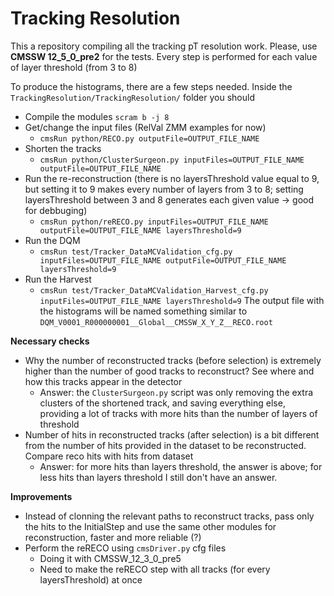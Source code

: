 # Tracking Resolution

This a repository compiling all the tracking pT resolution work. Please, use **CMSSW 12_5_0_pre2** for the tests. Every step is performed for each value of layer threshold (from 3 to 8)

To produce the histograms, there are a few steps needed. Inside the `TrackingResolution/TrackingResolution/` folder you should
  - Compile the modules `scram b -j 8`
  - Get/change the input files (RelVal ZMM examples for now)
     - `cmsRun python/RECO.py outputFile=OUTPUT_FILE_NAME`
  - Shorten the tracks
     - `cmsRun python/ClusterSurgeon.py inputFiles=OUTPUT_FILE_NAME outputFile=OUTPUT_FILE_NAME`
  - Run the re-reconstruction (there is no layersThreshold value equal to 9, but setting it to 9 makes every number of layers from 3 to 8; setting layersThreshold between 3 and 8 generates each given value -> good for debbuging)
     - `cmsRun python/reRECO.py inputFiles=OUTPUT_FILE_NAME outputFile=OUTPUT_FILE_NAME layersThreshold=9`
  - Run the DQM
     - `cmsRun test/Tracker_DataMCValidation_cfg.py inputFiles=OUTPUT_FILE_NAME outputFile=OUTPUT_FILE_NAME layersThreshold=9`
  - Run the Harvest
     - `cmsRun test/Tracker_DataMCValidation_Harvest_cfg.py inputFiles=OUTPUT_FILE_NAME layersThreshold=9`
The output file with the histograms will be named something similar to `DQM_V0001_R000000001__Global__CMSSW_X_Y_Z__RECO.root`

**Necessary checks**
  - Why the number of reconstructed tracks (before selection) is extremely higher than the number of good tracks to reconstruct? See where and how this tracks appear in the detector
     - Answer: the `ClusterSurgeon.py` script was only removing the extra clusters of the shortened track, and saving everything else, providing a lot of tracks with more hits than the number of layers of threshold
  - Number of hits in reconstructed tracks (after selection) is a bit different from the number of hits provided in the dataset to be reconstructed. Compare reco hits with hits from dataset
     - Answer: for more hits than layers threshold, the answer is above; for less hits than layers threshold I still don't have an answer.

**Improvements**
  - Instead of clonning the relevant paths to reconstruct tracks, pass only the hits to the InitialStep and use the same other modules for reconstruction, faster and more reliable (?)
  - Perform the reRECO using `cmsDriver.py` cfg files
     - Doing it with CMSSW_12_3_0_pre5
     - Need to make the reRECO step with all tracks (for every layersThreshold) at once
